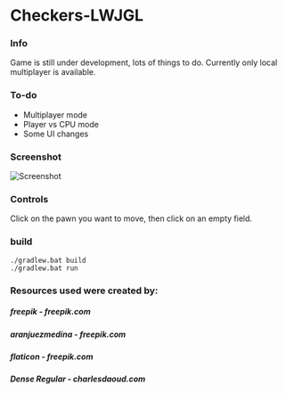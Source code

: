 # Checkers-LWJGL

### Info
Game is still under development, lots of things to do. Currently only local multiplayer is available.

### To-do
- Multiplayer mode
- Player vs CPU mode
- Some UI changes

### Screenshot
![Screenshot](https://i.imgur.com/zTYivVG.png)

### Controls
Click on the pawn you want to move, then click on an empty field.

### build
```
./gradlew.bat build
./gradlew.bat run
```

### Resources used were created by:
##### freepik - freepik.com
##### aranjuezmedina - freepik.com
##### flaticon - freepik.com
##### Dense Regular - charlesdaoud.com
